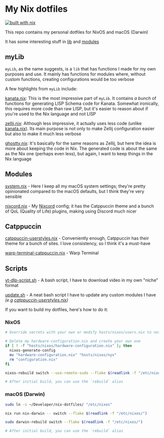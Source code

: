 # My Nix dotfiles

[![built with nix](https://img.shields.io/static/v1?logo=nixos&logoColor=white&label=&message=Built%20with%20Nix&color=41439a)](https://builtwithnix.org)

This repo contains my personal dotfiles for NixOS and macOS (Darwin)

It has some interesting stuff in [lib](lib/) and [modules](modules/)

## myLib

`myLib`, as the name suggests, is a `lib` that has functions I made for my own
purposes and use. It mainly has functions for modules where, without custom
functions, creating configurations would be too verbose

A few highlights from `myLib` include:

[kanata.nix](lib/kanata.nix): This is the most impressive part of `myLib`. It
contains _a bunch_ of functions for generating LISP Schema code for Kanata.
Somewhat ironically, this requires more code than raw LISP, but it's easier to
reason about if you're used to the Nix language and not LISP

[zellij.nix](lib/zellij.nix): Although less impressive, it actually uses less
code (unlike [kanata.nix](lib/kanata.nix)). Its main purpose is not only to make
Zellij configuration easier but also to make it much less verbose

[ghostty.nix](lib/ghostty.nix): It's basically for the same reasons as Zellij,
but here the idea is more about keeping the code in Nix. The generated code is
about the same as the Nix one (perhaps even less), but again, I want to keep
things in the Nix language

## Modules

[system.nix](hosts/darwin/system.nix) - Here I keep all my macOS system
settings; they're pretty opinionated compared to the macOS defaults, but I think
they're very sensible

[nixcord.nix](modules/hm/gui/nixcord.nix) - My
[Nixcord](https://github.com/KaylorBen/nixcord) config; it has the Catppuccin
theme and a bunch of QoL (Quality of Life) plugins, making using Discord much
nicer

## Catppuccin

[catppuccin-userstyles.nix](pkgs/catppuccin-userstyles.nix) - Conveniently
enough, Catppuccin has their theme for a bunch of sites. I love consistency, so
I think it's a must-have

[warp-terminal-catppuccin.nix](pkgs/warp-terminal-catppuccin.nix) - Warp
Terminal

## Scripts

[yt-dlp-script.sh](scripts/yt-dlp-script.sh) - A bash script, I have to download
video in my own "niche" format

[update.sh](pkgs/update.sh) - A neat bash script
I have to update any custom modules I have *(e.g
[catppuccin-userstyles.nix](pkgs/catppuccin-userstyles.nix))*

If you want to build my dotfiles, here's how to do it:

### NixOS

```bash
# Override secrets with your own or modify hosts/nixos/users.nix to not use secrets

# Delete my hardware-configuration.nix and create your own one
if [ ! -f "hosts/nixos/hardware-configuration.nix" ]; then
  nixos-generate-config
  mv "hardware-configuration.nix" "hosts/nixos/nyx"
  rm "configuration.nix"
fi

nixos-rebuild switch --use-remote-sudo --flake $(readlink -f "/etc/nixos")

# After initial build, you can use the `rebuild` alias
```

### macOS (Darwin)

```bash
sudo ln -s ~/Developer/nix-dotfiles/ "/etc/nixos"

nix run nix-darwin -- switch --flake $(readlink -f "/etc/nixos/")

sudo darwin-rebuild switch --flake $(readlink -f "/etc/nixos/")

# After initial build, you can use the `rebuild` alias
```
